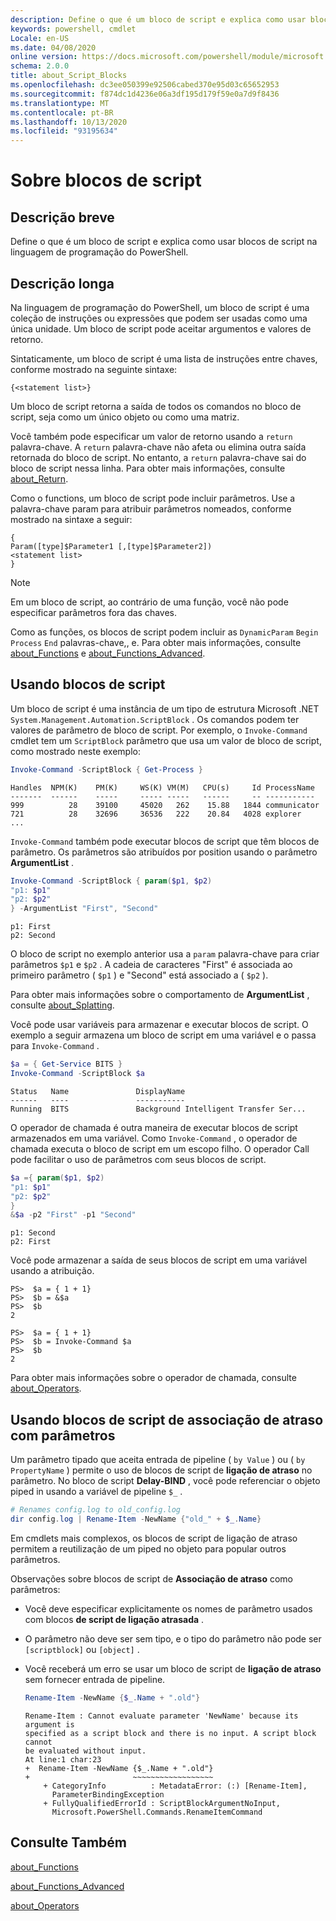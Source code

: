 ```yaml
---
description: Define o que é um bloco de script e explica como usar blocos de script na linguagem de programação do PowerShell.
keywords: powershell, cmdlet
Locale: en-US
ms.date: 04/08/2020
online version: https://docs.microsoft.com/powershell/module/microsoft.powershell.core/about/about_script_blocks?view=powershell-6&WT.mc_id=ps-gethelp
schema: 2.0.0
title: about_Script_Blocks
ms.openlocfilehash: dc3ee050399e92506cabed370e95d03c65652953
ms.sourcegitcommit: f874dc1d4236e06a3df195d179f59e0a7d9f8436
ms.translationtype: MT
ms.contentlocale: pt-BR
ms.lasthandoff: 10/13/2020
ms.locfileid: "93195634"
---
```

# <a name="about-script-blocks"></a>Sobre blocos de script

## <a name="short-description"></a>Descrição breve

Define o que é um bloco de script e explica como usar blocos de script na linguagem de programação do PowerShell.

## <a name="long-description"></a>Descrição longa

Na linguagem de programação do PowerShell, um bloco de script é uma coleção de instruções ou expressões que podem ser usadas como uma única unidade.
Um bloco de script pode aceitar argumentos e valores de retorno.

Sintaticamente, um bloco de script é uma lista de instruções entre chaves, conforme mostrado na seguinte sintaxe:

```
{<statement list>}
```

Um bloco de script retorna a saída de todos os comandos no bloco de script, seja como um único objeto ou como uma matriz.

Você também pode especificar um valor de retorno usando a `return` palavra-chave. A `return` palavra-chave não afeta ou elimina outra saída retornada do bloco de script. No entanto, a `return` palavra-chave sai do bloco de script nessa linha. Para obter mais informações, consulte [about_Return](about_Return.md).

Como o functions, um bloco de script pode incluir parâmetros. Use a palavra-chave param para atribuir parâmetros nomeados, conforme mostrado na sintaxe a seguir:

```
{
Param([type]$Parameter1 [,[type]$Parameter2])
<statement list>
}
```

> [!NOTE]
> Em um bloco de script, ao contrário de uma função, você não pode especificar parâmetros fora das chaves.

Como as funções, os blocos de script podem incluir as `DynamicParam` `Begin` `Process` `End` palavras-chave,, e. Para obter mais informações, consulte [about_Functions](about_Functions.md) e [about_Functions_Advanced](about_Functions_Advanced.md).

## <a name="using-script-blocks"></a>Usando blocos de script

Um bloco de script é uma instância de um tipo de estrutura Microsoft .NET `System.Management.Automation.ScriptBlock` . Os comandos podem ter valores de parâmetro de bloco de script. Por exemplo, o `Invoke-Command` cmdlet tem um `ScriptBlock` parâmetro que usa um valor de bloco de script, como mostrado neste exemplo:

```powershell
Invoke-Command -ScriptBlock { Get-Process }
```

```Output
Handles  NPM(K)    PM(K)     WS(K) VM(M)   CPU(s)     Id ProcessName
-------  ------    -----     ----- -----   ------     -- -----------
999          28    39100     45020   262    15.88   1844 communicator
721          28    32696     36536   222    20.84   4028 explorer
...
```

`Invoke-Command` também pode executar blocos de script que têm blocos de parâmetro.
Os parâmetros são atribuídos por position usando o parâmetro **ArgumentList** .

```powershell
Invoke-Command -ScriptBlock { param($p1, $p2)
"p1: $p1"
"p2: $p2"
} -ArgumentList "First", "Second"
```

```Output
p1: First
p2: Second
```

O bloco de script no exemplo anterior usa a `param` palavra-chave para criar parâmetros `$p1` e `$p2` . A cadeia de caracteres "First" é associada ao primeiro parâmetro ( `$p1` ) e "Second" está associado a ( `$p2` ).

Para obter mais informações sobre o comportamento de **ArgumentList** , consulte [about_Splatting](about_Splatting.md#splatting-with-arrays).

Você pode usar variáveis para armazenar e executar blocos de script. O exemplo a seguir armazena um bloco de script em uma variável e o passa para `Invoke-Command` .

```powershell
$a = { Get-Service BITS }
Invoke-Command -ScriptBlock $a
```

```Output
Status   Name               DisplayName
------   ----               -----------
Running  BITS               Background Intelligent Transfer Ser...
```

O operador de chamada é outra maneira de executar blocos de script armazenados em uma variável.
Como `Invoke-Command` , o operador de chamada executa o bloco de script em um escopo filho. O operador Call pode facilitar o uso de parâmetros com seus blocos de script.

```powershell
$a ={ param($p1, $p2)
"p1: $p1"
"p2: $p2"
}
&$a -p2 "First" -p1 "Second"
```

```Output
p1: Second
p2: First
```

Você pode armazenar a saída de seus blocos de script em uma variável usando a atribuição.

```
PS>  $a = { 1 + 1}
PS>  $b = &$a
PS>  $b
2
```

```
PS>  $a = { 1 + 1}
PS>  $b = Invoke-Command $a
PS>  $b
2
```

Para obter mais informações sobre o operador de chamada, consulte [about_Operators](about_Operators.md).

## <a name="using-delay-bind-script-blocks-with-parameters"></a>Usando blocos de script de associação de atraso com parâmetros

Um parâmetro tipado que aceita entrada de pipeline ( `by Value` ) ou ( `by PropertyName` ) permite o uso de blocos de script de **ligação de atraso** no parâmetro.
No bloco de script **Delay-BIND** , você pode referenciar o objeto piped in usando a variável de pipeline `$_` .

```powershell
# Renames config.log to old_config.log
dir config.log | Rename-Item -NewName {"old_" + $_.Name}
```

Em cmdlets mais complexos, os blocos de script de ligação de atraso permitem a reutilização de um piped no objeto para popular outros parâmetros.

Observações sobre blocos de script de **Associação de atraso** como parâmetros:

- Você deve especificar explicitamente os nomes de parâmetro usados com blocos **de script de ligação atrasada** .
- O parâmetro não deve ser sem tipo, e o tipo do parâmetro não pode ser `[scriptblock]` ou `[object]` .
- Você receberá um erro se usar um bloco de script de **ligação de atraso** sem fornecer entrada de pipeline.

  ```powershell
  Rename-Item -NewName {$_.Name + ".old"}
  ```

  ```Output
  Rename-Item : Cannot evaluate parameter 'NewName' because its argument is
  specified as a script block and there is no input. A script block cannot
  be evaluated without input.
  At line:1 char:23
  +  Rename-Item -NewName {$_.Name + ".old"}
  +                       ~~~~~~~~~~~~~~~~~~
      + CategoryInfo          : MetadataError: (:) [Rename-Item],
        ParameterBindingException
      + FullyQualifiedErrorId : ScriptBlockArgumentNoInput,
        Microsoft.PowerShell.Commands.RenameItemCommand
  ```

## <a name="see-also"></a>Consulte Também

[about_Functions](about_Functions.md)

[about_Functions_Advanced](about_Functions_Advanced.md)

[about_Operators](about_Operators.md)
